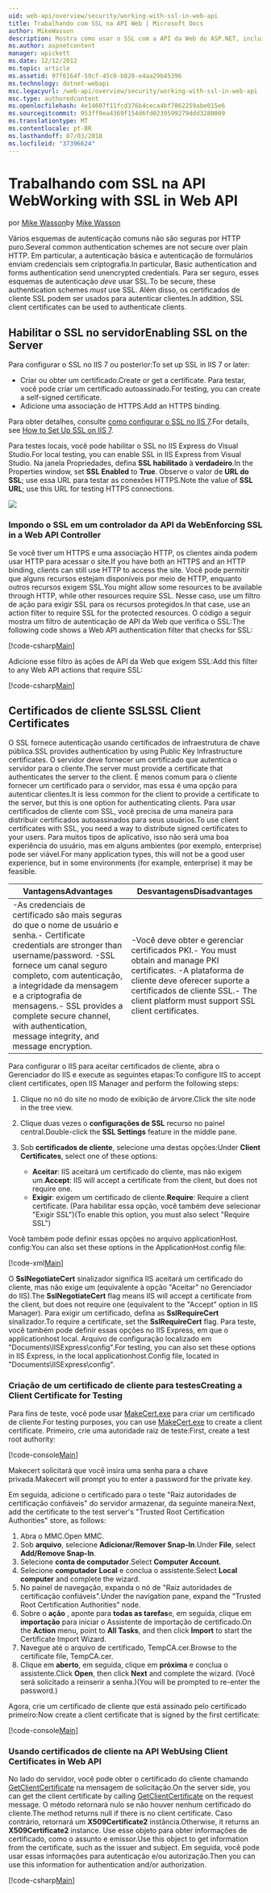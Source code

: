 ```yaml
---
uid: web-api/overview/security/working-with-ssl-in-web-api
title: Trabalhando com SSL na API Web | Microsoft Docs
author: MikeWasson
description: Mostra como usar o SSL com a API da Web do ASP.NET, incluindo o uso de certificados de cliente SSL.
ms.author: aspnetcontent
manager: wpickett
ms.date: 12/12/2012
ms.topic: article
ms.assetid: 97f6164f-59cf-45c0-b820-e4aa29b45396
ms.technology: dotnet-webapi
msc.legacyurl: /web-api/overview/security/working-with-ssl-in-web-api
msc.type: authoredcontent
ms.openlocfilehash: 4e14607f11fcd376b4ceca4bf7862259abe015e6
ms.sourcegitcommit: 953ff9ea4369f154d6fd0239599279ddd3280009
ms.translationtype: MT
ms.contentlocale: pt-BR
ms.lasthandoff: 07/03/2018
ms.locfileid: "37396624"
---
```

<a name="working-with-ssl-in-web-api"></a><span data-ttu-id="f27bd-103">Trabalhando com SSL na API Web</span><span class="sxs-lookup"><span data-stu-id="f27bd-103">Working with SSL in Web API</span></span>
====================
<span data-ttu-id="f27bd-104">por [Mike Wasson](https://github.com/MikeWasson)</span><span class="sxs-lookup"><span data-stu-id="f27bd-104">by [Mike Wasson](https://github.com/MikeWasson)</span></span>

<span data-ttu-id="f27bd-105">Vários esquemas de autenticação comuns não são seguras por HTTP puro.</span><span class="sxs-lookup"><span data-stu-id="f27bd-105">Several common authentication schemes are not secure over plain HTTP.</span></span> <span data-ttu-id="f27bd-106">Em particular, a autenticação básica e autenticação de formulários enviam credenciais sem criptografia.</span><span class="sxs-lookup"><span data-stu-id="f27bd-106">In particular, Basic authentication and forms authentication send unencrypted credentials.</span></span> <span data-ttu-id="f27bd-107">Para ser seguro, esses esquemas de autenticação *deve* usar SSL.</span><span class="sxs-lookup"><span data-stu-id="f27bd-107">To be secure, these authentication schemes *must* use SSL.</span></span> <span data-ttu-id="f27bd-108">Além disso, os certificados de cliente SSL podem ser usados para autenticar clientes.</span><span class="sxs-lookup"><span data-stu-id="f27bd-108">In addition, SSL client certificates can be used to authenticate clients.</span></span>

## <a name="enabling-ssl-on-the-server"></a><span data-ttu-id="f27bd-109">Habilitar o SSL no servidor</span><span class="sxs-lookup"><span data-stu-id="f27bd-109">Enabling SSL on the Server</span></span>

<span data-ttu-id="f27bd-110">Para configurar o SSL no IIS 7 ou posterior:</span><span class="sxs-lookup"><span data-stu-id="f27bd-110">To set up SSL in IIS 7 or later:</span></span>

- <span data-ttu-id="f27bd-111">Criar ou obter um certificado.</span><span class="sxs-lookup"><span data-stu-id="f27bd-111">Create or get a certificate.</span></span> <span data-ttu-id="f27bd-112">Para testar, você pode criar um certificado autoassinado.</span><span class="sxs-lookup"><span data-stu-id="f27bd-112">For testing, you can create a self-signed certificate.</span></span>
- <span data-ttu-id="f27bd-113">Adicione uma associação de HTTPS.</span><span class="sxs-lookup"><span data-stu-id="f27bd-113">Add an HTTPS binding.</span></span>

<span data-ttu-id="f27bd-114">Para obter detalhes, consulte [como configurar o SSL no IIS 7](https://www.iis.net/learn/manage/configuring-security/how-to-set-up-ssl-on-iis).</span><span class="sxs-lookup"><span data-stu-id="f27bd-114">For details, see [How to Set Up SSL on IIS 7](https://www.iis.net/learn/manage/configuring-security/how-to-set-up-ssl-on-iis).</span></span>

<span data-ttu-id="f27bd-115">Para testes locais, você pode habilitar o SSL no IIS Express do Visual Studio.</span><span class="sxs-lookup"><span data-stu-id="f27bd-115">For local testing, you can enable SSL in IIS Express from Visual Studio.</span></span> <span data-ttu-id="f27bd-116">Na janela Propriedades, defina **SSL habilitado** à **verdadeiro**.</span><span class="sxs-lookup"><span data-stu-id="f27bd-116">In the Properties window, set **SSL Enabled** to **True**.</span></span> <span data-ttu-id="f27bd-117">Observe o valor de **URL do SSL**; use essa URL para testar as conexões HTTPS.</span><span class="sxs-lookup"><span data-stu-id="f27bd-117">Note the value of **SSL URL**; use this URL for testing HTTPS connections.</span></span>

![](working-with-ssl-in-web-api/_static/image1.png)

### <a name="enforcing-ssl-in-a-web-api-controller"></a><span data-ttu-id="f27bd-118">Impondo o SSL em um controlador da API da Web</span><span class="sxs-lookup"><span data-stu-id="f27bd-118">Enforcing SSL in a Web API Controller</span></span>

<span data-ttu-id="f27bd-119">Se você tiver um HTTPS e uma associação HTTP, os clientes ainda podem usar HTTP para acessar o site.</span><span class="sxs-lookup"><span data-stu-id="f27bd-119">If you have both an HTTPS and an HTTP binding, clients can still use HTTP to access the site.</span></span> <span data-ttu-id="f27bd-120">Você pode permitir que alguns recursos estejam disponíveis por meio de HTTP, enquanto outros recursos exigem SSL.</span><span class="sxs-lookup"><span data-stu-id="f27bd-120">You might allow some resources to be available through HTTP, while other resources require SSL.</span></span> <span data-ttu-id="f27bd-121">Nesse caso, use um filtro de ação para exigir SSL para os recursos protegidos.</span><span class="sxs-lookup"><span data-stu-id="f27bd-121">In that case, use an action filter to require SSL for the protected resources.</span></span> <span data-ttu-id="f27bd-122">O código a seguir mostra um filtro de autenticação de API da Web que verifica o SSL:</span><span class="sxs-lookup"><span data-stu-id="f27bd-122">The following code shows a Web API authentication filter that checks for SSL:</span></span>

[!code-csharp[Main](working-with-ssl-in-web-api/samples/sample1.cs)]

<span data-ttu-id="f27bd-123">Adicione esse filtro às ações de API da Web que exigem SSL:</span><span class="sxs-lookup"><span data-stu-id="f27bd-123">Add this filter to any Web API actions that require SSL:</span></span>

[!code-csharp[Main](working-with-ssl-in-web-api/samples/sample2.cs)]

## <a name="ssl-client-certificates"></a><span data-ttu-id="f27bd-124">Certificados de cliente SSL</span><span class="sxs-lookup"><span data-stu-id="f27bd-124">SSL Client Certificates</span></span>

<span data-ttu-id="f27bd-125">O SSL fornece autenticação usando certificados de infraestrutura de chave pública.</span><span class="sxs-lookup"><span data-stu-id="f27bd-125">SSL provides authentication by using Public Key Infrastructure certificates.</span></span> <span data-ttu-id="f27bd-126">O servidor deve fornecer um certificado que autentica o servidor para o cliente.</span><span class="sxs-lookup"><span data-stu-id="f27bd-126">The server must provide a certificate that authenticates the server to the client.</span></span> <span data-ttu-id="f27bd-127">É menos comum para o cliente fornecer um certificado para o servidor, mas essa é uma opção para autenticar clientes.</span><span class="sxs-lookup"><span data-stu-id="f27bd-127">It is less common for the client to provide a certificate to the server, but this is one option for authenticating clients.</span></span> <span data-ttu-id="f27bd-128">Para usar certificados de cliente com SSL, você precisa de uma maneira para distribuir certificados autoassinados para seus usuários.</span><span class="sxs-lookup"><span data-stu-id="f27bd-128">To use client certificates with SSL, you need a way to distribute signed certificates to your users.</span></span> <span data-ttu-id="f27bd-129">Para muitos tipos de aplicativo, isso não será uma boa experiência do usuário, mas em alguns ambientes (por exemplo, enterprise) pode ser viável.</span><span class="sxs-lookup"><span data-stu-id="f27bd-129">For many application types, this will not be a good user experience, but in some environments (for example, enterprise) it may be feasible.</span></span>

| <span data-ttu-id="f27bd-130">Vantagens</span><span class="sxs-lookup"><span data-stu-id="f27bd-130">Advantages</span></span> | <span data-ttu-id="f27bd-131">Desvantagens</span><span class="sxs-lookup"><span data-stu-id="f27bd-131">Disadvantages</span></span> |
| --- | --- |
| <span data-ttu-id="f27bd-132">-As credenciais de certificado são mais seguras do que o nome de usuário e senha.</span><span class="sxs-lookup"><span data-stu-id="f27bd-132">- Certificate credentials are stronger than username/password.</span></span> <span data-ttu-id="f27bd-133">-SSL fornece um canal seguro completo, com autenticação, a integridade da mensagem e a criptografia de mensagens.</span><span class="sxs-lookup"><span data-stu-id="f27bd-133">- SSL provides a complete secure channel, with authentication, message integrity, and message encryption.</span></span> | <span data-ttu-id="f27bd-134">-Você deve obter e gerenciar certificados PKI.</span><span class="sxs-lookup"><span data-stu-id="f27bd-134">- You must obtain and manage PKI certificates.</span></span> <span data-ttu-id="f27bd-135">-A plataforma de cliente deve oferecer suporte a certificados de cliente SSL.</span><span class="sxs-lookup"><span data-stu-id="f27bd-135">- The client platform must support SSL client certificates.</span></span> |

<span data-ttu-id="f27bd-136">Para configurar o IIS para aceitar certificados de cliente, abra o Gerenciador do IIS e execute as seguintes etapas:</span><span class="sxs-lookup"><span data-stu-id="f27bd-136">To configure IIS to accept client certificates, open IIS Manager and perform the following steps:</span></span>

1. <span data-ttu-id="f27bd-137">Clique no nó do site no modo de exibição de árvore.</span><span class="sxs-lookup"><span data-stu-id="f27bd-137">Click the site node in the tree view.</span></span>
2. <span data-ttu-id="f27bd-138">Clique duas vezes o **configurações de SSL** recurso no painel central.</span><span class="sxs-lookup"><span data-stu-id="f27bd-138">Double-click the **SSL Settings** feature in the middle pane.</span></span>
3. <span data-ttu-id="f27bd-139">Sob **certificados de cliente**, selecione uma destas opções:</span><span class="sxs-lookup"><span data-stu-id="f27bd-139">Under **Client Certificates**, select one of these options:</span></span> 

    - <span data-ttu-id="f27bd-140">**Aceitar**: IIS aceitará um certificado do cliente, mas não exigem um.</span><span class="sxs-lookup"><span data-stu-id="f27bd-140">**Accept**: IIS will accept a certificate from the client, but does not require one.</span></span>
    - <span data-ttu-id="f27bd-141">**Exigir**: exigem um certificado de cliente.</span><span class="sxs-lookup"><span data-stu-id="f27bd-141">**Require**: Require a client certificate.</span></span> <span data-ttu-id="f27bd-142">(Para habilitar essa opção, você também deve selecionar "Exigir SSL")</span><span class="sxs-lookup"><span data-stu-id="f27bd-142">(To enable this option, you must also select "Require SSL")</span></span>

<span data-ttu-id="f27bd-143">Você também pode definir essas opções no arquivo applicationHost. config:</span><span class="sxs-lookup"><span data-stu-id="f27bd-143">You can also set these options in the ApplicationHost.config file:</span></span>

[!code-xml[Main](working-with-ssl-in-web-api/samples/sample3.xml)]

<span data-ttu-id="f27bd-144">O **SslNegotiateCert** sinalizador significa IIS aceitará um certificado do cliente, mas não exige um (equivalente à opção "Aceitar" no Gerenciador do IIS).</span><span class="sxs-lookup"><span data-stu-id="f27bd-144">The **SslNegotiateCert** flag means IIS will accept a certificate from the client, but does not require one (equivalent to the "Accept" option in IIS Manager).</span></span> <span data-ttu-id="f27bd-145">Para exigir um certificado, defina as **SslRequireCert** sinalizador.</span><span class="sxs-lookup"><span data-stu-id="f27bd-145">To require a certificate, set the **SslRequireCert** flag.</span></span> <span data-ttu-id="f27bd-146">Para teste, você também pode definir essas opções no IIS Express, em que o applicationhost local. Arquivo de configuração localizado em "Documents\IISExpress\config".</span><span class="sxs-lookup"><span data-stu-id="f27bd-146">For testing, you can also set these options in IIS Express, in the local applicationhost.Config file, located in "Documents\IISExpress\config".</span></span>

### <a name="creating-a-client-certificate-for-testing"></a><span data-ttu-id="f27bd-147">Criação de um certificado de cliente para testes</span><span class="sxs-lookup"><span data-stu-id="f27bd-147">Creating a Client Certificate for Testing</span></span>

<span data-ttu-id="f27bd-148">Para fins de teste, você pode usar [MakeCert.exe](https://msdn.microsoft.com/library/bfsktky3.aspx) para criar um certificado de cliente.</span><span class="sxs-lookup"><span data-stu-id="f27bd-148">For testing purposes, you can use [MakeCert.exe](https://msdn.microsoft.com/library/bfsktky3.aspx) to create a client certificate.</span></span> <span data-ttu-id="f27bd-149">Primeiro, crie uma autoridade raiz de teste:</span><span class="sxs-lookup"><span data-stu-id="f27bd-149">First, create a test root authority:</span></span>

[!code-console[Main](working-with-ssl-in-web-api/samples/sample4.cmd)]

<span data-ttu-id="f27bd-150">Makecert solicitará que você insira uma senha para a chave privada.</span><span class="sxs-lookup"><span data-stu-id="f27bd-150">Makecert will prompt you to enter a password for the private key.</span></span>

<span data-ttu-id="f27bd-151">Em seguida, adicione o certificado para o teste "Raiz autoridades de certificação confiáveis" do servidor armazenar, da seguinte maneira:</span><span class="sxs-lookup"><span data-stu-id="f27bd-151">Next, add the certificate to the test server's "Trusted Root Certification Authorities" store, as follows:</span></span>

1. <span data-ttu-id="f27bd-152">Abra o MMC.</span><span class="sxs-lookup"><span data-stu-id="f27bd-152">Open MMC.</span></span>
2. <span data-ttu-id="f27bd-153">Sob **arquivo**, selecione **Adicionar/Remover Snap-In**.</span><span class="sxs-lookup"><span data-stu-id="f27bd-153">Under **File**, select **Add/Remove Snap-In**.</span></span>
3. <span data-ttu-id="f27bd-154">Selecione **conta de computador**.</span><span class="sxs-lookup"><span data-stu-id="f27bd-154">Select **Computer Account**.</span></span>
4. <span data-ttu-id="f27bd-155">Selecione **computador Local** e conclua o assistente.</span><span class="sxs-lookup"><span data-stu-id="f27bd-155">Select **Local computer** and complete the wizard.</span></span>
5. <span data-ttu-id="f27bd-156">No painel de navegação, expanda o nó de "Raiz autoridades de certificação confiáveis".</span><span class="sxs-lookup"><span data-stu-id="f27bd-156">Under the navigation pane, expand the "Trusted Root Certification Authorities" node.</span></span>
6. <span data-ttu-id="f27bd-157">Sobre o **ação** , aponte para **todas as tarefas**e, em seguida, clique em **importação** para iniciar o Assistente de importação de certificado.</span><span class="sxs-lookup"><span data-stu-id="f27bd-157">On the **Action** menu, point to **All Tasks**, and then click **Import** to start the Certificate Import Wizard.</span></span>
7. <span data-ttu-id="f27bd-158">Navegue até o arquivo de certificado, TempCA.cer.</span><span class="sxs-lookup"><span data-stu-id="f27bd-158">Browse to the certificate file, TempCA.cer.</span></span>
8. <span data-ttu-id="f27bd-159">Clique em **aberto**, em seguida, clique em **próxima** e conclua o assistente.</span><span class="sxs-lookup"><span data-stu-id="f27bd-159">Click **Open**, then click **Next** and complete the wizard.</span></span> <span data-ttu-id="f27bd-160">(Você será solicitado a reinserir a senha.)</span><span class="sxs-lookup"><span data-stu-id="f27bd-160">(You will be prompted to re-enter the password.)</span></span>

<span data-ttu-id="f27bd-161">Agora, crie um certificado de cliente que está assinado pelo certificado primeiro:</span><span class="sxs-lookup"><span data-stu-id="f27bd-161">Now create a client certificate that is signed by the first certificate:</span></span>

[!code-console[Main](working-with-ssl-in-web-api/samples/sample5.cmd)]

### <a name="using-client-certificates-in-web-api"></a><span data-ttu-id="f27bd-162">Usando certificados de cliente na API Web</span><span class="sxs-lookup"><span data-stu-id="f27bd-162">Using Client Certificates in Web API</span></span>

<span data-ttu-id="f27bd-163">No lado do servidor, você pode obter o certificado do cliente chamando [GetClientCertificate](https://msdn.microsoft.com/library/system.net.http.httprequestmessageextensions.getclientcertificate.aspx) na mensagem de solicitação.</span><span class="sxs-lookup"><span data-stu-id="f27bd-163">On the server side, you can get the client certificate by calling [GetClientCertificate](https://msdn.microsoft.com/library/system.net.http.httprequestmessageextensions.getclientcertificate.aspx) on the request message.</span></span> <span data-ttu-id="f27bd-164">O método retornará nulo se não houver nenhum certificado do cliente.</span><span class="sxs-lookup"><span data-stu-id="f27bd-164">The method returns null if there is no client certificate.</span></span> <span data-ttu-id="f27bd-165">Caso contrário, retornará um **X509Certificate2** instância.</span><span class="sxs-lookup"><span data-stu-id="f27bd-165">Otherwise, it returns an **X509Certificate2** instance.</span></span> <span data-ttu-id="f27bd-166">Use esse objeto para obter informações de certificado, como o assunto e emissor.</span><span class="sxs-lookup"><span data-stu-id="f27bd-166">Use this object to get information from the certificate, such as the issuer and subject.</span></span> <span data-ttu-id="f27bd-167">Em seguida, você pode usar essas informações para autenticação e/ou autorização.</span><span class="sxs-lookup"><span data-stu-id="f27bd-167">Then you can use this information for authentication and/or authorization.</span></span>

[!code-csharp[Main](working-with-ssl-in-web-api/samples/sample6.cs)]
